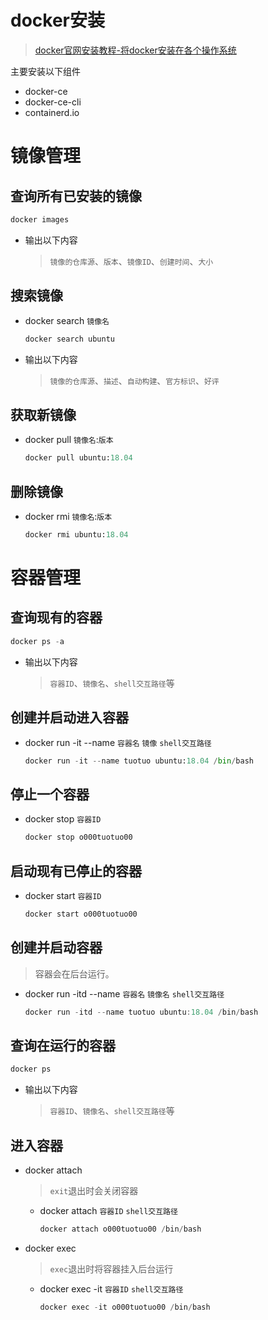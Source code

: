 # docker安装
> [docker官网安装教程-将docker安装在各个操作系统](https://docs.docker.com/get-docker/)<br>

主要安装以下组件
- docker-ce
- docker-ce-cli
- containerd.io

# 镜像管理
## 查询所有已安装的镜像
```python
docker images
```
- 输出以下内容
  > `镜像的仓库源`、`版本`、`镜像ID`、`创建时间`、`大小`

## 搜索镜像
- docker search `镜像名`

  ```python
  docker search ubuntu
  ```
- 输出以下内容
  > `镜像的仓库源`、`描述`、`自动构建`、`官方标识`、`好评`
  
## 获取新镜像

- docker pull `镜像名`:`版本`

  ```python
  docker pull ubuntu:18.04
  ```

## 删除镜像
- docker rmi `镜像名`:`版本`
  
  ```python
  docker rmi ubuntu:18.04
  ```

# 容器管理

## 查询现有的容器
```python
docker ps -a
```

- 输出以下内容
  > `容器ID`、`镜像名`、`shell交互路径`等
## 创建并启动进入容器
- docker run -it --name `容器名` `镜像` `shell交互路径`
  
  ```python
  docker run -it --name tuotuo ubuntu:18.04 /bin/bash
  ```
## 停止一个容器
- docker stop `容器ID`

  ```c
  docker stop o000tuotuo00
  ```
## 启动现有已停止的容器
- docker start `容器ID`
  
  ```python
  docker start o000tuotuo00
  ```
## 创建并启动容器
> 容器会在后台运行。
- docker run -itd --name `容器名` `镜像名` `shell交互路径`

  ```c
  docker run -itd --name tuotuo ubuntu:18.04 /bin/bash
  ```
## 查询在运行的容器
```c
docker ps
```

- 输出以下内容
  > `容器ID`、`镜像名`、`shell交互路径`等
## 进入容器
- docker attach
  > `exit`退出时会关闭容器
  - docker attach `容器ID` `shell交互路径`

    ```C
    docker attach o000tuotuo00 /bin/bash
    ```
- docker exec
  > `exec`退出时将容器挂入后台运行
  - docker exec -it `容器ID` `shell交互路径`
    ```c
    docker exec -it o000tuotuo00 /bin/bash
    ```
## 
